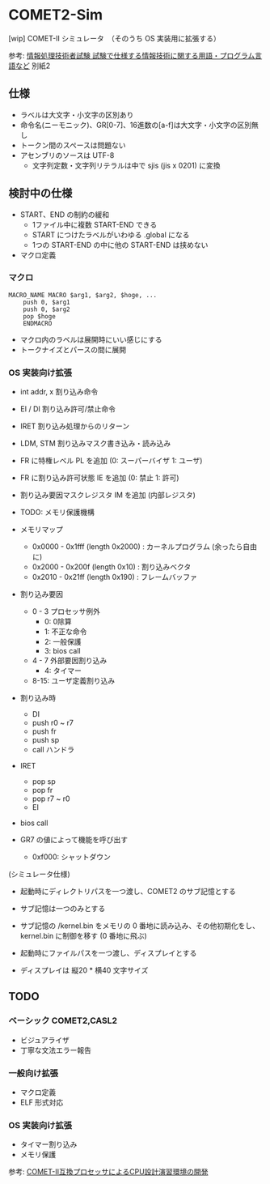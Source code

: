 # COMET2-Sim
[wip] COMET-Ⅱ シミュレータ　（そのうち OS 実装用に拡張する）

参考: [情報処理技術者試験 試験で仕様する情報技術に関する用語・プログラム言語など](https://www.jitec.ipa.go.jp/1_13download/shiken_yougo_ver4_3.pdf) 別紙2

## 仕様

- ラベルは大文字・小文字の区別あり
- 命令名(ニーモニック)、GR[0-7]、16進数の[a-f]は大文字・小文字の区別無し
- トークン間のスペースは問題ない
- アセンブリのソースは UTF-8
  - 文字列定数・文字列リテラルは中で sjis (jis x 0201) に変換

## 検討中の仕様

- START、END の制約の緩和
  - 1ファイル中に複数 START-END できる
  - START につけたラベルがいわゆる .global になる
  - 1つの START-END の中に他の START-END は挟めない
- マクロ定義

### マクロ

```
MACRO_NAME MACRO $arg1, $arg2, $hoge, ...
    push 0, $arg1
    push 0, $arg2
    pop $hoge
    ENDMACRO
```

- マクロ内のラベルは展開時にいい感じにする
- トークナイズとパースの間に展開

### OS 実装向け拡張

- int addr, x 割り込み命令
- EI / DI 割り込み許可/禁止命令
- IRET 割り込み処理からのリターン
- LDM, STM 割り込みマスク書き込み・読み込み

- FR に特権レベル PL を追加 (0: スーパーバイザ 1: ユーザ)
- FR に割り込み許可状態 IE を追加 (0: 禁止 1: 許可)
- 割り込み要因マスクレジスタ IM を追加 (内部レジスタ)

- TODO: メモリ保護機構

- メモリマップ
  - 0x0000 - 0x1fff (length 0x2000) : カーネルプログラム (余ったら自由に)
  - 0x2000 - 0x200f (length 0x10) : 割り込みベクタ
  - 0x2010 - 0x21ff (length 0x190) : フレームバッファ

- 割り込み要因
  - 0 - 3 プロセッサ例外
    - 0: 0除算
    - 1: 不正な命令
    - 2: 一般保護
    - 3: bios call
  - 4 - 7 外部要因割り込み
    - 4: タイマー
  - 8-15: ユーザ定義割り込み

- 割り込み時
  - DI
  - push r0 ~ r7
  - push fr
  - push sp
  - call ハンドラ
- IRET
  - pop sp
  - pop fr
  - pop r7 ~ r0
  - EI

- bios call
- GR7 の値によって機能を呼び出す
  - 0xf000: シャットダウン

(シミュレータ仕様)

- 起動時にディレクトリパスを一つ渡し、COMET2 のサブ記憶とする
- サブ記憶は一つのみとする
- サブ記憶の /kernel.bin をメモリの 0 番地に読み込み、その他初期化をし、kernel.bin に制御を移す (0 番地に飛ぶ)

- 起動時にファイルパスを一つ渡し、ディスプレイとする
- ディスプレイは 縦20 * 横40 文字サイズ


## TODO

### ベーシック COMET2,CASL2

- ビジュアライザ
- 丁寧な文法エラー報告

### 一般向け拡張

- マクロ定義
- ELF 形式対応

### OS 実装向け拡張

- タイマー割り込み
- メモリ保護

参考: [COMET-II互換プロセッサによるCPU設計演習環境の開発](https://www.ieice.org/publications/conference-FIT-DVDs/FIT2002/pdf/C/C_1.PDF)
